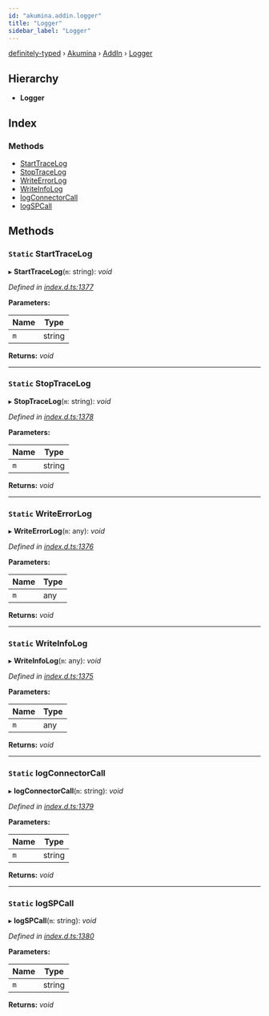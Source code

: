 ```yaml
---
id: "akumina.addin.logger"
title: "Logger"
sidebar_label: "Logger"
---
```


[definitely-typed](../index.md) › [Akumina](../modules/akumina.md) › [AddIn](../modules/akumina.addin.md) › [Logger](akumina.addin.logger.md)

## Hierarchy

* **Logger**

## Index

### Methods

* [StartTraceLog](akumina.addin.logger.md#static-starttracelog)
* [StopTraceLog](akumina.addin.logger.md#static-stoptracelog)
* [WriteErrorLog](akumina.addin.logger.md#static-writeerrorlog)
* [WriteInfoLog](akumina.addin.logger.md#static-writeinfolog)
* [logConnectorCall](akumina.addin.logger.md#static-logconnectorcall)
* [logSPCall](akumina.addin.logger.md#static-logspcall)

## Methods

### `Static` StartTraceLog

▸ **StartTraceLog**(`m`: string): *void*

*Defined in [index.d.ts:1377](https://github.com/DefinitelyTyped/DefinitelyTyped/blob/0b97a539e8/types/akumina-core/index.d.ts#L1377)*

**Parameters:**

Name | Type |
------ | ------ |
`m` | string |

**Returns:** *void*

___

### `Static` StopTraceLog

▸ **StopTraceLog**(`m`: string): *void*

*Defined in [index.d.ts:1378](https://github.com/DefinitelyTyped/DefinitelyTyped/blob/0b97a539e8/types/akumina-core/index.d.ts#L1378)*

**Parameters:**

Name | Type |
------ | ------ |
`m` | string |

**Returns:** *void*

___

### `Static` WriteErrorLog

▸ **WriteErrorLog**(`m`: any): *void*

*Defined in [index.d.ts:1376](https://github.com/DefinitelyTyped/DefinitelyTyped/blob/0b97a539e8/types/akumina-core/index.d.ts#L1376)*

**Parameters:**

Name | Type |
------ | ------ |
`m` | any |

**Returns:** *void*

___

### `Static` WriteInfoLog

▸ **WriteInfoLog**(`m`: any): *void*

*Defined in [index.d.ts:1375](https://github.com/DefinitelyTyped/DefinitelyTyped/blob/0b97a539e8/types/akumina-core/index.d.ts#L1375)*

**Parameters:**

Name | Type |
------ | ------ |
`m` | any |

**Returns:** *void*

___

### `Static` logConnectorCall

▸ **logConnectorCall**(`m`: string): *void*

*Defined in [index.d.ts:1379](https://github.com/DefinitelyTyped/DefinitelyTyped/blob/0b97a539e8/types/akumina-core/index.d.ts#L1379)*

**Parameters:**

Name | Type |
------ | ------ |
`m` | string |

**Returns:** *void*

___

### `Static` logSPCall

▸ **logSPCall**(`m`: string): *void*

*Defined in [index.d.ts:1380](https://github.com/DefinitelyTyped/DefinitelyTyped/blob/0b97a539e8/types/akumina-core/index.d.ts#L1380)*

**Parameters:**

Name | Type |
------ | ------ |
`m` | string |

**Returns:** *void*
